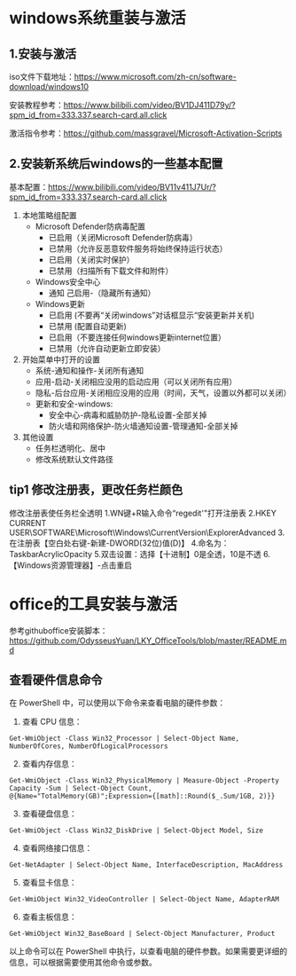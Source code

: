# windows系统重装与激活

## 1.安装与激活

iso文件下载地址：https://www.microsoft.com/zh-cn/software-download/windows10

安装教程参考：https://www.bilibili.com/video/BV1DJ411D79y/?spm_id_from=333.337.search-card.all.click

激活指令参考：https://github.com/massgravel/Microsoft-Activation-Scripts

## 2.安装新系统后windows的一些基本配置

基本配置：https://www.bilibili.com/video/BV11v411J7Ur/?spm_id_from=333.337.search-card.all.click

1. 本地策略组配置
   * Microsoft Defender防病毒配置
     * 已启用（关闭Microsoft Defender防病毒）
     * 已禁用（允许反恶意软件服务将始终保持运行状态）
     * 已启用（关闭实时保护）
     * 已禁用（扫描所有下载文件和附件）
   * Windows安全中心
     * 通知 己启用-（隐藏所有通知）
   * Windows更新
     * 已启用 (不要再“关闭windows”对话框显示“安装更新并关机)
     * 已禁用 (配置自动更新)
     * 已启用（不要连接任何windows更新internet位置）
     * 已禁用（允许自动更新立即安装）
2. 开始菜单中打开的设置
   * 系统-通知和操作-关闭所有通知
   * 应用-启动-关闭相应没用的启动应用（可以关闭所有应用）
   * 隐私-后台应用-关闭相应没用的应用（时间，天气，设置以外都可以关闭）
   * 更新和安全-windows:
     * 安全中心-病毒和威胁防护-隐私设置-全部关掉
     * 防火墙和网络保护-防火墙通知设置-管理通知-全部关掉
3. 其他设置
   * 任务栏透明化、居中
   * 修改系统默认文件路径



## tip1 修改注册表，更改任务栏颜色

修改注册表使任务栏全透明
1.WN键+R输入命令“regedit'"打开注册表
2.HKEY CURRENT USER\SOFTWARE\Microsoft\Windows\CurrentVersion\ExplorerAdvanced
3.在注册表【空白处右键-新建-DWORD(32位)值(D)】
4.命名为：TaskbarAcrylicOpacity
5.双击设置：选择【十进制】0是全透，10是不透
6.【Windows资源管理器】-点击重启



# office的工具安装与激活

参考githuboffice安装脚本：https://github.com/OdysseusYuan/LKY_OfficeTools/blob/master/README.md

## 查看硬件信息命令

在 PowerShell 中，可以使用以下命令来查看电脑的硬件参数：

1. 查看 CPU 信息：
```
Get-WmiObject -Class Win32_Processor | Select-Object Name, NumberOfCores, NumberOfLogicalProcessors
```

2. 查看内存信息：
```
Get-WmiObject -Class Win32_PhysicalMemory | Measure-Object -Property Capacity -Sum | Select-Object Count, @{Name="TotalMemory(GB)";Expression={[math]::Round($_.Sum/1GB, 2)}}
```

3. 查看硬盘信息：
```
Get-WmiObject -Class Win32_DiskDrive | Select-Object Model, Size
```

4. 查看网络接口信息：
```
Get-NetAdapter | Select-Object Name, InterfaceDescription, MacAddress
```

5. 查看显卡信息：
```
Get-WmiObject Win32_VideoController | Select-Object Name, AdapterRAM
```

6. 查看主板信息：
```
Get-WmiObject Win32_BaseBoard | Select-Object Manufacturer, Product
```

以上命令可以在 PowerShell 中执行，以查看电脑的硬件参数。如果需要更详细的信息，可以根据需要使用其他命令或参数。
